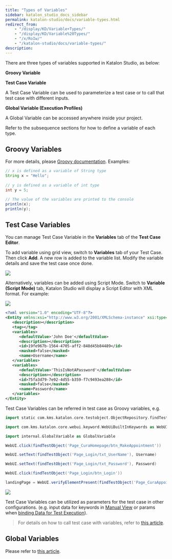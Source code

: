 ```yaml
---
title: "Types of Variables"
sidebar: katalon_studio_docs_sidebar
permalink: katalon-studio/docs/variable-types.html
redirect_from:
    - "/display/KD/Variable+Types/"
    - "/display/KD/Variable%20Types/"
    - "/x/RoIw/"
    - "/katalon-studio/docs/variable-types/"
description:
---
```

There are three types of variables supported in Katalon Studio, as below:

**Groovy Variable**

**Test Case Variable**

A Test Case Variable can be used to parameterize a test case or to call that test case with different inputs.

**Global Variable (Execution Profiles)**

A Global Variable can be accessed anywhere inside your project.

Refer to the subsequence sections for how to define a variable of each type.

Groovy Variables
-----------------

For more details, please [Groovy documentation](http://groovy-lang.org/semantics.html). Examples:

```groovy
// x is defined as a variable of String type
String x = "Hello";
 
// y is defined as a variable of int type
int y = 5;

// The value of the variables are printed to the console
println(x);
println(y);
```

Test Case Variables
---------------

You can manage Test Case Variable in the **Variables** tab of the **Test Case Editor**.

To add variable using grid view, switch to **Variables** tab of your Test Case. Then click **Add**. A new row is added to the variable list. Modify the variable details and save the test case once done.

![](../../images/katalon-studio/docs/variable-types/variable-manual-mode.png)

Alternatively, variables can be added using Script Mode. Switch to **Variable (Script Mode)** tab, Katalon Studio will display a Script Editor with XML format. For example:

![](../../images/katalon-studio/docs/variable-types/variable-script-mode.png)

```xml
<?xml version="1.0" encoding="UTF-8"?>
<Entity xmlns:xsi="http://www.w3.org/2001/XMLSchema-instance" xsi:type="variableEntityWrapper">
   <description></description>
   <tag></tag>
   <variables>
      <defaultValue>'John Doe'</defaultValue>
      <description></description>
      <id>19fe967b-1564-4705-aff2-848d45b84489</id>
      <masked>false</masked>
      <name>Username</name>
   </variables>
   <variables>
      <defaultValue>'ThisIsNotAPassword'</defaultValue>
      <description></description>
      <id>75fa3d79-7e92-4d55-b359-f7c9493ea288</id>
      <masked>false</masked>
      <name>Password</name>
   </variables>
</Entity>
```

Test Case Variables can be referred in test case as Groovy variables, e.g.

```groovy
import static com.kms.katalon.core.testobject.ObjectRepository.findTestObject

import com.kms.katalon.core.webui.keyword.WebUiBuiltInKeywords as WebUI

import internal.GlobalVariable as GlobalVariable

WebUI.click(findTestObject('Page_CuraHomepage/btn_MakeAppointment'))

WebUI.setText(findTestObject('Page_Login/txt_UserName'), Username)

WebUI.setText(findTestObject('Page_Login/txt_Password'), Password)

WebUI.click(findTestObject('Page_Login/btn_Login'))

landingPage = WebUI.verifyElementPresent(findTestObject('Page_CuraAppointment/div_Appointment'), GlobalVariable.G_Timeout)
```

![](../../images/katalon-studio/test-case-variables-manual-mode.PNG)

Test Case Variables can be utilized as parameters for the test case in other configurations. (e.g. input data for keywords in [Manual View](/display/KD/Manual+View) or params when [binding Data for Test Execution](/display/KD/Execute+a+test+suite#Executeatestsuite-VariableBinding)).



> For details on how to call test case with variables, refer to [this article](katalon-studio/docs/test-case-variables.html).

Global Variables
----------------

Please refer to [this article](/katalon-studio/docs/global-variables.html).